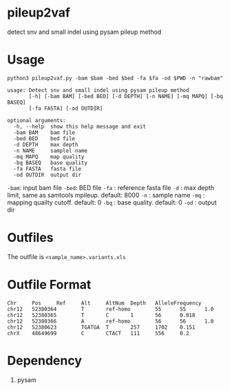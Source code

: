 # pileup2vaf
detect snv and small indel using pysam pileup method

# Usage
`python3 pileup2vaf.py -bam $bam -bed $bed -fa $fa -od $PWD -n "rawbam"`

```
usage: Detect snv and small indel using pysam pileup method
       [-h] [-bam BAM] [-bed BED] [-d DEPTH] [-n NAME] [-mq MAPQ] [-bq BASEQ]
       [-fa FASTA] [-od OUTDIR]

optional arguments:
  -h, --help  show this help message and exit
  -bam BAM    bam file
  -bed BED    bed file
  -d DEPTH    max depth
  -n NAME     samplel name
  -mq MAPQ    map quality
  -bq BASEQ   base quality
  -fa FASTA   fasta file
  -od OUTDIR  output dir
```
`-bam`: input bam file
`-bed`: BED file
`-fa` : reference fasta file
`-d`  : max depth limit, same as samtools mpileup. default: 8000
`-n`  : sample name
`-mq` : mapping quailty cutoff. default: 0
`-bq` : base quality. default: 0
`-od` : output dir


# Outfiles
The outfile is `<sample_name>.variants.xls`

# Outfile Format
```
Chr     Pos     Ref     Alt     AltNum  Depth   AlleleFrequency
chr12   52380364        T       ref-homo        55      55      1.0
chr12   52380365        T       C       1       56      0.018
chr12   52380366        A       ref-homo        56      56      1.0
chr12   52380623        TGATGA  T       257     1702    0.151
chrX    48649699        C       CTACT   111     556     0.2
```

# Dependency
1. pysam